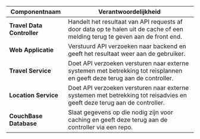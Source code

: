 | **Componentnaam**          | **Verantwoordelijkheid**                                                                                                     |
|----------------------------|------------------------------------------------------------------------------------------------------------------------------|
| **Travel Data Controller** | Handelt het resultaat van API requests af door data op te halen uit de cache of een melding terug te geven aan de front end. |
| **Web Applicatie**         | Verstuurd API verzoeken naar backend en geeft het resultaat weer aan de gebruiker.                                           |
| **Travel Service**         | Doet API verzoeken versturen naar externe systemen met betrekking tot reisplannen en geeft deze terug aan de controller.     |
| **Location Service**       | Doet API verzoeken versturen naar externe systemen met betrekking tot reisadvies en geeft deze terug aan de controller.      |
| **CouchBase Database**     | Slaat gegevens op die nodig zijn voor caching en geeft deze terug aan de controller via een repo.                            |


